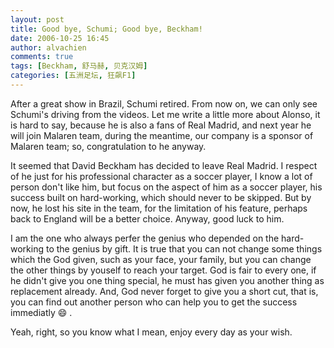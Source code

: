 ```yaml
---
layout: post
title: Good bye, Schumi; Good bye, Beckham!
date: 2006-10-25 16:45
author: alvachien
comments: true
tags: [Beckham, 舒马赫, 贝克汉姆]
categories: [五洲足坛, 狂飙F1]
---
```

After a great show in Brazil, Schumi retired. From now on, we can only see Schumi's driving from the videos.
Let me write a little more about Alonso, it is hard to say, because he is also a fans of Real Madrid, and next year he will join Malaren team, during the meantime, our company is a sponsor of Malaren team; so, congratulation to he anyway.

It seemed that David Beckham has decided to leave Real Madrid. I respect of he just for his professional character as a soccer player, I know a lot of person don't like him, but focus on the aspect of him as a soccer player, his success built on hard-working, which should never to be skipped. But by now, he lost his site in the team, for the limitation of his feature, perhaps back to England will be a better choice. Anyway, good luck to him.

I am the one who always perfer the genius who depended on the hard-working to the genius by gift. 
It is true that you can not change some things which the God given, such as your face, your family, but you can change the other things by youself to reach your target. God is fair to every one, if he didn't give you one thing special, he must has given you another thing as replacement already. And, God never forget to give you a short cut, that is, you can find out another person who can help you to get the success immediatly :smile: .

Yeah, right, so you know what I mean, enjoy every day as your wish.
